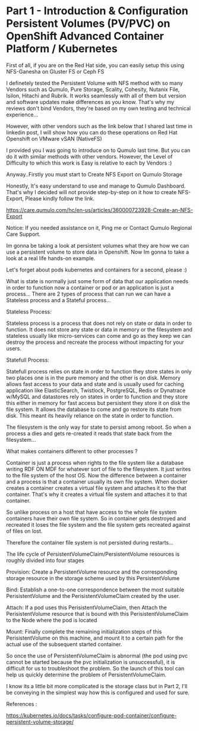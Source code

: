 # Part 1 - Introduction & Configuration Persistent Volumes (PV/PVC) on OpenShift Advanced Container Platform / Kubernetes

First of all, if you are on the Red Hat side, you can easily setup this using NFS-Ganesha on Gluster FS or Ceph FS

I definetely tested the Persistent Volume with NFS method with so many Vendors such as Qumulo, Pure Storage, Scality, Cohesity, Nutanix File, Isilon, Hitachi and Rubrik. It works seamlessly with all of them but version and software updates make differences as you know. That's why my reviews don't bind Vendors, they're based on my own testing and technical experience...

However, with other vendors such as the link below that I shared last time in linkedin post, I will show how you can do these operations on Red Hat Openshift on VMware vSAN (NativeFS)


I provided you I was going to introduce on to Qumulo last time. But you can do it with similar methods with other vendors. However, the Level of Difficulty to which this work is Easy is relative to each by Vendors :)

Anyway..Firstly you must start to Create NFS Export on Qumulo Storage

Honestly, It's easy understand to use and manage to Qumulo Dashboard. That's why I decided will not provide step-by-step on it how to create NFS-Export, Please kindly follow the link.

https://care.qumulo.com/hc/en-us/articles/360000723928-Create-an-NFS-Export

Notice: If you needed assistance on it, Ping me or Contact Qumulo Regional Care Support.

Im gonna be taking a look at persistent volumes what they are how we can use a persistent volume to store data in Openshift. Now Im gonna to take a look at a real life hands-on example.

Let's forget about pods kubernetes and containers for a second, please :)

What is state is normally just some form of data that our application needs in order to function now a container or pod or an application is just a process... There are 2 types of process that can run we can have a Stateless process and a Stateful process...

Stateless Process:

Stateless process is a process that does not rely on state or data in order to function. It does not store any state or data in memory or the filesystem and stateless usually like micro-services can come and go as they keep we can destroy the process and recreate the process without impacting for your users.

Statefull Process:

Statefull process relies on state in order to function they store states in only two places one is in the pure memory and the other is on disk. Memory allows fast access to your data and state and is usually used for caching application like ElasticSearch, Twistlock, PostgreSQL, Redis or Dynatrace w/MySQL and datastores rely on states in order to function and they store this either in memory for fast access but persistent they store it on disk the file system. It allows the database to come and go restore its state from disk. This meant its heavily reliance on the state in order to function.

The filesystem is the only way for state to persist among reboot. So when a process a dies and gets re-created it reads that state back from the filesystem...

What makes containers different to other processes ?

Container is just a process when rights to the file system like a database writing RDF ON MDF for whatever sort of file to the filesystem. It just writes to the file system of the host OS. Now the difference between a container and a process is that a container usually its own file system. When docker creates a container creates a virtual file system and attaches it to the that container. That's why it creates a virtual file system and attaches it to that container.

So unlike process on a host that have access to the whole file system containers have their own file system. So in container gets destroyed and recreated it loses the file system and the file system gets recreated against of files on lost.

Therefore the container file system is not persisted during restarts...


The life cycle of PersistentVolumeClaim/PersistentVolume resources is roughly divided into four stages

Provision: Create a PersistentVolume resource and the corresponding storage resource in the storage scheme used by this PersistentVolume

Bind: Establish a one-to-one correspondence between the most suitable PerisistentVolume and the PerisistentVolumeClaim created by the user.

Attach: If a pod uses this PerisistentVolumeClaim, then Attach the PerisistentVolume resource that is bound with this PerisistentVolumeClaim to the Node where the pod is located

Mount: Finally complete the remaining initialization steps of this PerisistentVolume on this machine, and mount it to a certain path for the actual use of the subsequent started container.

So once the use of PersistentVolumeClaim is abnormal (the pod using pvc cannot be started because the pvc initialization is unsuccessful), it is difficult for us to troubleshoot the problem. So the launch of this tool can help us quickly determine the problem of PersistentVolumeClaim.

I know its a little bit more complicated is the storage class but in Part 2, I'll be conveying in the simplest way how this is configured and used for sure.




References :

https://kubernetes.io/docs/tasks/configure-pod-container/configure-persistent-volume-storage/




